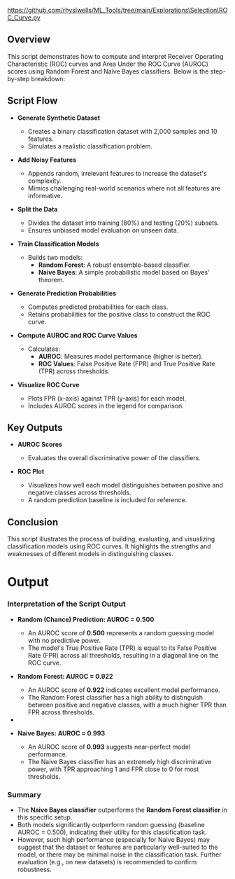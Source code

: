 https://github.com/rhyslwells/ML_Tools/tree/main/Explorations\Selection\ROC_Curve.py
## **Overview**

This script demonstrates how to compute and interpret Receiver Operating Characteristic (ROC) curves and Area Under the ROC Curve (AUROC) scores using Random Forest and Naive Bayes classifiers. Below is the step-by-step breakdown:
## **Script Flow**

- **Generate Synthetic Dataset**  
  - Creates a binary classification dataset with 2,000 samples and 10 features.  
  - Simulates a realistic classification problem.

- **Add Noisy Features**  
  - Appends random, irrelevant features to increase the dataset's complexity.  
  - Mimics challenging real-world scenarios where not all features are informative.

- **Split the Data**  
  - Divides the dataset into training (80%) and testing (20%) subsets.  
  - Ensures unbiased model evaluation on unseen data.

- **Train Classification Models**  
  - Builds two models:  
    - **Random Forest**: A robust ensemble-based classifier.  
    - **Naive Bayes**: A simple probabilistic model based on Bayes' theorem.

- **Generate Prediction Probabilities**  
  - Computes predicted probabilities for each class.  
  - Retains probabilities for the positive class to construct the ROC curve.

- **Compute AUROC and ROC Curve Values**  
  - Calculates:  
    - **AUROC**: Measures model performance (higher is better).  
    - **ROC Values**: False Positive Rate (FPR) and True Positive Rate (TPR) across thresholds.

- **Visualize ROC Curve**  
  - Plots FPR (x-axis) against TPR (y-axis) for each model.  
  - Includes AUROC scores in the legend for comparison.
## **Key Outputs**
- **AUROC Scores**  
  - Evaluates the overall discriminative power of the classifiers.  

- **ROC Plot**  
  - Visualizes how well each model distinguishes between positive and negative classes across thresholds.  
  - A random prediction baseline is included for reference.
## **Conclusion**
This script illustrates the process of building, evaluating, and visualizing classification models using ROC curves. It highlights the strengths and weaknesses of different models in distinguishing classes.

# Output

### Interpretation of the Script Output

- **Random (Chance) Prediction: AUROC = 0.500**
    - An AUROC score of **0.500** represents a random guessing model with no predictive power.
    - The model's True Positive Rate (TPR) is equal to its False Positive Rate (FPR) across all thresholds, resulting in a diagonal line on the ROC curve.
    
- **Random Forest: AUROC = 0.922**
    - An AUROC score of **0.922** indicates excellent model performance.
    - The Random Forest classifier has a high ability to distinguish between positive and negative classes, with a much higher TPR than FPR across thresholds.
- 
- **Naive Bayes: AUROC = 0.993**
    - An AUROC score of **0.993** suggests near-perfect model performance.
    - The Naive Bayes classifier has an extremely high discriminative power, with TPR approaching 1 and FPR close to 0 for most thresholds.

### Summary

- The **Naive Bayes classifier** outperforms the **Random Forest classifier** in this specific setup.
- Both models significantly outperform random guessing (baseline AUROC = 0.500), indicating their utility for this classification task.
- However, such high performance (especially for Naive Bayes) may suggest that the dataset or features are particularly well-suited to the model, or there may be minimal noise in the classification task. Further evaluation (e.g., on new datasets) is recommended to confirm robustness.
